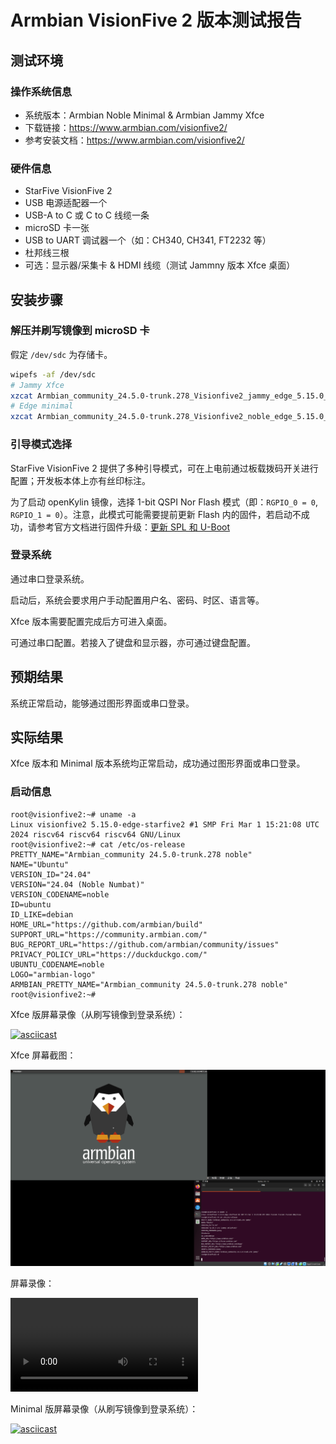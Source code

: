 # Armbian VisionFive 2 版本测试报告

## 测试环境

### 操作系统信息

- 系统版本：Armbian Noble Minimal & Armbian Jammy Xfce
- 下载链接：https://www.armbian.com/visionfive2/
- 参考安装文档：https://www.armbian.com/visionfive2/

### 硬件信息

- StarFive VisionFive 2
- USB 电源适配器一个
- USB-A to C 或 C to C 线缆一条
- microSD 卡一张
- USB to UART 调试器一个（如：CH340, CH341, FT2232 等）
- 杜邦线三根
- 可选：显示器/采集卡 & HDMI 线缆（测试 Jammny 版本 Xfce 桌面）

## 安装步骤

### 解压并刷写镜像到 microSD 卡

假定 `/dev/sdc` 为存储卡。

```bash
wipefs -af /dev/sdc
# Jammy Xfce
xzcat Armbian_community_24.5.0-trunk.278_Visionfive2_jammy_edge_5.15.0_xfce_desktop.img.xz | sudo dd of=/dev/sdc iflag=fullblock status=progress bs=4M
# Edge minimal
xzcat Armbian_community_24.5.0-trunk.278_Visionfive2_noble_edge_5.15.0_minimal.img.xz | sudo dd of=/dev/sdc iflag=fullblock status=progress bs=4M
```

### 引导模式选择

StarFive VisionFive 2 提供了多种引导模式，可在上电前通过板载拨码开关进行配置；开发板本体上亦有丝印标注。

为了启动 openKylin 镜像，选择 1-bit QSPI Nor Flash 模式（即：`RGPIO_0 = 0`, `RGPIO_1 = 0`）。注意，此模式可能需要提前更新 Flash 内的固件，若启动不成功，请参考官方文档进行固件升级：[更新 SPL 和 U-Boot](https://doc.rvspace.org/VisionFive2/Quick_Start_Guide/VisionFive2_QSG/spl_u_boot_0.html)

### 登录系统

通过串口登录系统。

启动后，系统会要求用户手动配置用户名、密码、时区、语言等。

Xfce 版本需要配置完成后方可进入桌面。

可通过串口配置。若接入了键盘和显示器，亦可通过键盘配置。

## 预期结果

系统正常启动，能够通过图形界面或串口登录。

## 实际结果

Xfce 版本和 Minimal 版本系统均正常启动，成功通过图形界面或串口登录。

### 启动信息

```log
root@visionfive2:~# uname -a
Linux visionfive2 5.15.0-edge-starfive2 #1 SMP Fri Mar 1 15:21:08 UTC 2024 riscv64 riscv64 riscv64 GNU/Linux
root@visionfive2:~# cat /etc/os-release 
PRETTY_NAME="Armbian_community 24.5.0-trunk.278 noble"
NAME="Ubuntu"
VERSION_ID="24.04"
VERSION="24.04 (Noble Numbat)"
VERSION_CODENAME=noble
ID=ubuntu
ID_LIKE=debian
HOME_URL="https://github.com/armbian/build"
SUPPORT_URL="https://community.armbian.com/"
BUG_REPORT_URL="https://github.com/armbian/community/issues"
PRIVACY_POLICY_URL="https://duckduckgo.com/"
UBUNTU_CODENAME=noble
LOGO="armbian-logo"
ARMBIAN_PRETTY_NAME="Armbian_community 24.5.0-trunk.278 noble"
root@visionfive2:~# 
```

Xfce 版屏幕录像（从刷写镜像到登录系统）：

[![asciicast](https://asciinema.org/a/pCI6icBzsw2UrqNN5kL20LUxH.svg)](https://asciinema.org/a/pCI6icBzsw2UrqNN5kL20LUxH)

Xfce 屏幕截图：

![alt text](image.png)

屏幕录像：

![Xfce](./Xfce.mp4)

Minimal 版屏幕录像（从刷写镜像到登录系统）：

[![asciicast](https://asciinema.org/a/kLOG9FnxGs9AnXpZqpjDJeiNo.svg)](https://asciinema.org/a/kLOG9FnxGs9AnXpZqpjDJeiNo)